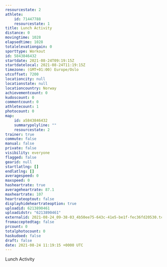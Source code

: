 ```yaml
---
resourcestate: 2
athlete:
    id: 71447788
    resourcestate: 1
title: Lunch Activity
distance: 0
movingtime: 1028
elapsedtime: 1028
totalelevationgain: 0
sporttype: Workout
id: 5843846432
startdate: 2021-08-24T09:19:15Z
startdatelocal: 2021-08-24T11:19:15Z
timezone: (GMT+01:00) Europe/Oslo
utcoffset: 7200
locationcity: null
locationstate: null
locationcountry: Norway
achievementcount: 0
kudoscount: 0
commentcount: 0
athletecount: 1
photocount: 0
map:
    id: a5843846432
    summarypolyline: ""
    resourcestate: 2
trainer: true
commute: false
manual: false
private: false
visibility: everyone
flagged: false
gearid: null
startlatlng: []
endlatlng: []
averagespeed: 0
maxspeed: 0
hasheartrate: true
averageheartrate: 87.1
maxheartrate: 107
heartrateoptout: false
displayhideheartrateoption: true
uploadid: 6213890461
uploadidstr: "6213890461"
externalid: 2021-08-24_09-38-03_4b50ee75-643c-41e5-be1f-fec36fd20530.tcx
fromacceptedtag: false
prcount: 0
totalphotocount: 0
haskudoed: false
draft: false
date: 2021-08-24 11:19:15 +0000 UTC
---
```

Lunch Activity